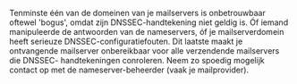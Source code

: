 Tenminste één van de domeinen van je mailservers is onbetrouwbaar oftewel 
'bogus', omdat zijn DNSSEC-handtekening niet geldig is. Óf iemand 
manipuleerde de antwoorden van de nameservers, óf je mailserverdomein heeft 
serieuze DNSSEC-configuratiefouten. Dit laatste maakt je ontvangende 
mailserver onbereikbaar voor alle verzendende mailservers die DNSSEC-
handtekeningen conroleren. Neem zo spoedig mogelijk contact op met de 
nameserver-beheerder (vaak je mailprovider).
